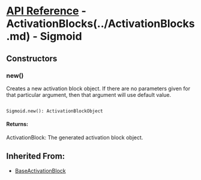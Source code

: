 # [API Reference](../../API.md) - ActivationBlocks(../ActivationBlocks.md) - Sigmoid

## Constructors

### new()

Creates a new activation block object. If there are no parameters given for that particular argument, then that argument will use default value.

```

Sigmoid.new(): ActivationBlockObject

```

#### Returns:

ActivationBlock: The generated activation block object.

## Inherited From:

* [BaseActivationBlock](BaseActivationBlock.md)
